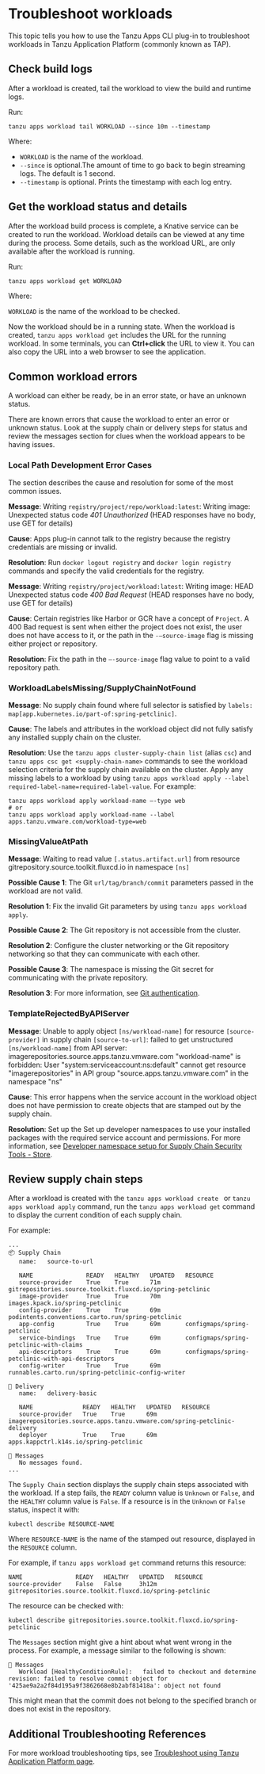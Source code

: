 # Troubleshoot workloads

This topic tells you how to use the Tanzu Apps CLI plug-in to troubleshoot workloads
in Tanzu Application Platform (commonly known as TAP).

## <a id="check-build-logs"></a> Check build logs

After a workload is created, tail the workload to view the build and runtime logs.

Run:

```console
tanzu apps workload tail WORKLOAD --since 10m --timestamp
 ```

Where:

- `WORKLOAD` is the name of the workload.
- `--since` is optional.The amount of time to go back to begin streaming logs. The default is 1 second.
- `--timestamp` is optional. Prints the timestamp with each log entry.

## <a id="workload-status"></a> Get the workload status and details

After the workload build process is complete, a Knative service can be created to run the workload.
Workload details can be viewed at any time during the process. Some details, such as the workload
URL, are only available after the workload is running.

Run:

```console
tanzu apps workload get WORKLOAD
```

Where:

`WORKLOAD` is the name of the workload to be checked.

Now the workload should be in a running state. When the workload is created, `tanzu apps workload get`
includes the URL for the running workload. In some terminals, you can **Ctrl+click** the URL to
view it. You can also copy the URL into a web browser to see the application.

## <a id="common-workload-errors"></a> Common workload errors

A workload can either be ready, be in an error state, or have an unknown status.

There are known errors that cause the workload to enter an error or unknown status.
Look at the supply chain or delivery steps for status and review the messages section for clues when
the workload appears to be having issues.

### Local Path Development Error Cases

The section describes the cause and resolution for some of the most common issues.

**Message**: Writing `registry/project/repo/workload:latest`: Writing image: Unexpected status code
  *401 Unauthorized* (HEAD responses have no body, use GET for details)

**Cause**: Apps plug-in cannot talk to the registry because the registry credentials are missing
or invalid.

**Resolution**: Run  `docker logout registry` and `docker login registry` commands and specify 
the valid credentials for the registry.

**Message**: Writing `registry/project/workload:latest`: Writing image: HEAD Unexpected status code
*400 Bad Request* (HEAD responses have no body, use GET for details)

**Cause**: Certain registries like Harbor or GCR have a concept of `Project`. A 400 Bad request 
is sent when either the project does not exist, the user does not have access to it, or the path
in the `-—source-image` flag is missing either project or repository.

**Resolution**: Fix the path in the `—-source-image` flag value to point to a valid repository path.

### WorkloadLabelsMissing/SupplyChainNotFound

**Message**: No supply chain found where full selector is satisfied by `labels: map[app.kubernetes.io/part-of:spring-petclinic]`.

**Cause**: The labels and attributes in the workload object did not fully satisfy any installed supply
chain on the cluster.

**Resolution**: Use the `tanzu apps cluster-supply-chain list` (alias `csc`) and
`tanzu apps csc get <supply-chain-name>` commands to see the workload selection criteria for the
supply chain available on the cluster. Apply any missing labels to a workload by using
`tanzu apps workload apply --label required-label-name=required-label-value`. For example:

```console
tanzu apps workload apply workload-name —-type web
# or
tanzu apps workload apply workload-name --label apps.tanzu.vmware.com/workload-type=web
```

### MissingValueAtPath

**Message**: Waiting to read value `[.status.artifact.url]` from resource
gitrepository.source.toolkit.fluxcd.io  in namespace `[ns]`

**Possible Cause 1**: The Git `url/tag/branch/commit` parameters passed in the workload are not valid.

**Resolution 1**: Fix the invalid Git parameters by using `tanzu apps workload apply`.

**Possible Cause 2**: The Git repository is not accessible from the cluster.

**Resolution 2**: Configure the cluster networking or the Git repository networking so that they can
communicate with each other.

**Possible Cause 3**: The namespace is missing the Git secret for communicating with the private repository.

**Resolution 3**: For more information, see [Git authentication](../../../scc/git-auth.hbs.md).

### TemplateRejectedByAPIServer

**Message**: Unable to apply object `[ns/workload-name]` for resource `[source-provider]` in supply
chain `[source-to-url]`: failed to get unstructured `[ns/workload-name]` from API server:
imagerepositories.source.apps.tanzu.vmware.com "workload-name" is forbidden:
User "system:serviceaccount:ns:default" cannot get resource "imagerepositories" in API group
"source.apps.tanzu.vmware.com" in the namespace "ns"

**Cause**: This error happens when the service account in the workload object does not have permission
to create objects that are stamped out by the supply chain.

**Resolution**: Set up the
Set up developer namespaces to use your installed packages with the required service account and permissions. For more information, see [Developer namespace setup for Supply Chain Security Tools - Store](../../../scst-store/developer-namespace-setup.hbs.md).

## <a id="steps-failure"></a> Review supply chain steps

After a workload is created with the `tanzu apps workload create ` or `tanzu apps workload apply`
command, run the `tanzu apps workload get` command to display the current condition of each supply chain.

For example:

```console
...
📦 Supply Chain
   name:   source-to-url

   NAME               READY   HEALTHY   UPDATED   RESOURCE
   source-provider    True    True      71m       gitrepositories.source.toolkit.fluxcd.io/spring-petclinic
   image-provider     True    True      70m       images.kpack.io/spring-petclinic
   config-provider    True    True      69m       podintents.conventions.carto.run/spring-petclinic
   app-config         True    True      69m       configmaps/spring-petclinic
   service-bindings   True    True      69m       configmaps/spring-petclinic-with-claims
   api-descriptors    True    True      69m       configmaps/spring-petclinic-with-api-descriptors
   config-writer      True    True      69m       runnables.carto.run/spring-petclinic-config-writer

🚚 Delivery
   name:   delivery-basic

   NAME              READY   HEALTHY   UPDATED   RESOURCE
   source-provider   True    True      69m       imagerepositories.source.apps.tanzu.vmware.com/spring-petclinic-delivery
   deployer          True    True      69m       apps.kappctrl.k14s.io/spring-petclinic

💬 Messages
   No messages found.
...
```

The `Supply Chain` section displays the supply chain steps associated with the workload.
If a step fails, the `READY` column value is `Unknown` or `False`, and
the `HEALTHY` column value is `False`. If a resource is in the `Unknown` or `False` status,
inspect it with:

```console
kubectl describe RESOURCE-NAME
```

Where `RESOURCE-NAME` is the name of the stamped out resource, displayed in the `RESOURCE` column.

For example, if `tanzu apps workload get` command returns this resource:

```console
NAME               READY   HEALTHY   UPDATED   RESOURCE
source-provider    False   False     3h12m     gitrepositories.source.toolkit.fluxcd.io/spring-petclinic
```

The resource can be checked with:

```console
kubectl describe gitrepositories.source.toolkit.fluxcd.io/spring-petclinic
```

The `Messages` section might give a hint about what went wrong in the process.
For example, a message similar to the following is shown:

```console
💬 Messages
   Workload [HealthyConditionRule]:   failed to checkout and determine revision: failed to resolve commit object for '425ae9a2a2f84d195a9f3862668e8b2abf81418a': object not found
```

This might mean that the commit does not belong to the specified branch or does not exist in the repository.

## <a id="additional-tsg"></a>Additional Troubleshooting References

For more workload troubleshooting tips, see [Troubleshoot using Tanzu Application Platform page](../../../troubleshooting-tap/troubleshoot-using-tap.hbs.md).
